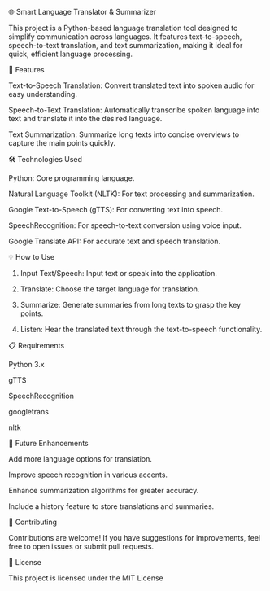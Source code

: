 🌐 Smart Language Translator & Summarizer

This project is a Python-based language translation tool designed to simplify communication across languages. It features text-to-speech, speech-to-text translation, and text summarization, making it ideal for quick, efficient language processing.

🚀 Features

Text-to-Speech Translation: Convert translated text into spoken audio for easy understanding.

Speech-to-Text Translation: Automatically transcribe spoken language into text and translate it into the desired language.

Text Summarization: Summarize long texts into concise overviews to capture the main points quickly.


🛠️ Technologies Used

Python: Core programming language.

Natural Language Toolkit (NLTK): For text processing and summarization.

Google Text-to-Speech (gTTS): For converting text into speech.

SpeechRecognition: For speech-to-text conversion using voice input.

Google Translate API: For accurate text and speech translation.


💡 How to Use

1. Input Text/Speech: Input text or speak into the application.


2. Translate: Choose the target language for translation.


3. Summarize: Generate summaries from long texts to grasp the key points.


4. Listen: Hear the translated text through the text-to-speech functionality.


📋 Requirements

Python 3.x

gTTS

SpeechRecognition

googletrans

nltk



📝 Future Enhancements

Add more language options for translation.

Improve speech recognition in various accents.

Enhance summarization algorithms for greater accuracy.

Include a history feature to store translations and summaries.


🤝 Contributing

Contributions are welcome! If you have suggestions for improvements, feel free to open issues or submit pull requests.

📄 License

This project is licensed under the MIT License
